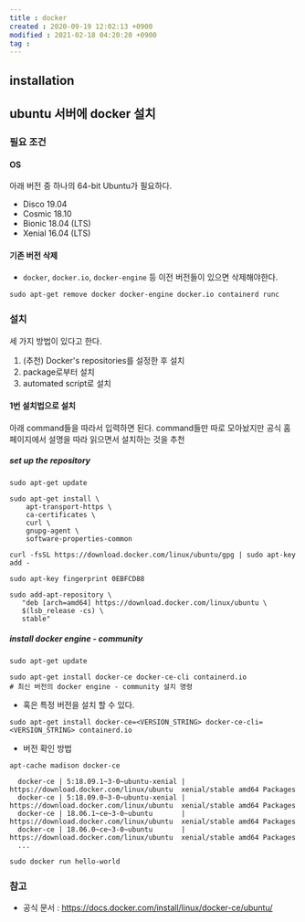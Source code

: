 ```yaml
---
title : docker
created : 2020-09-19 12:02:13 +0900
modified : 2021-02-18 04:20:20 +0900
tag : 
---
```

## installation
## ubuntu 서버에 docker 설치

### 필요 조건

#### OS

아래 버전 중 하나의 64-bit Ubuntu가 필요하다.

-   Disco 19.04
-   Cosmic 18.10
-   Bionic 18.04 (LTS)
-   Xenial 16.04 (LTS)

#### 기존 버전 삭제

-   `docker`, `docker.io`, `docker-engine` 등 이전 버전들이 있으면 삭제해야한다.

```shell
sudo apt-get remove docker docker-engine docker.io containerd runc
```

### 설치

세 가지 방법이 있다고 한다.

1. (추천) Docker's repositories를 설정한 후 설치
2. package로부터 설치
3. automated script로 설치

#### 1번 설치법으로 설치

아래 command들을 따라서 입력하면 된다. command들만 따로 모아놨지만 공식 홈페이지에서 설명을 따라 읽으면서 설치하는 것을 추천

##### set up the repository

```shell
sudo apt-get update
```

```shell
sudo apt-get install \
    apt-transport-https \
    ca-certificates \
    curl \
    gnupg-agent \
    software-properties-common
```

```shell
curl -fsSL https://download.docker.com/linux/ubuntu/gpg | sudo apt-key add -
```

```shell
sudo apt-key fingerprint 0EBFCD88
```

```shell
sudo add-apt-repository \
   "deb [arch=amd64] https://download.docker.com/linux/ubuntu \
   $(lsb_release -cs) \
   stable"
```

##### install docker engine - community

```shell
sudo apt-get update
```

```shell
sudo apt-get install docker-ce docker-ce-cli containerd.io
# 최신 버전의 docker engine - community 설치 명령
```

-   혹은 특정 버전을 설치 할 수 있다.

```shell
sudo apt-get install docker-ce=<VERSION_STRING> docker-ce-cli=<VERSION_STRING> containerd.io
```

-   버전 확인 방법

```shell
apt-cache madison docker-ce

  docker-ce | 5:18.09.1~3-0~ubuntu-xenial | https://download.docker.com/linux/ubuntu  xenial/stable amd64 Packages
  docker-ce | 5:18.09.0~3-0~ubuntu-xenial | https://download.docker.com/linux/ubuntu  xenial/stable amd64 Packages
  docker-ce | 18.06.1~ce~3-0~ubuntu       | https://download.docker.com/linux/ubuntu  xenial/stable amd64 Packages
  docker-ce | 18.06.0~ce~3-0~ubuntu       | https://download.docker.com/linux/ubuntu  xenial/stable amd64 Packages
  ...
```

```shell
sudo docker run hello-world
```

### 참고

-   공식 문서 : https://docs.docker.com/install/linux/docker-ce/ubuntu/
